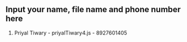 ## Input your name, file name and phone number here
1. Priyal Tiwary - priyalTiwary4.js - 8927601405


